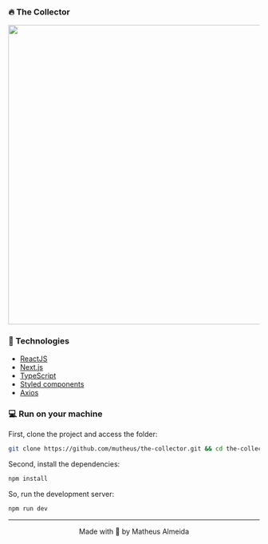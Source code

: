 ### 🔥 The Collector

<img src="https://i.ibb.co/hHyzrMf/the-collector-store-vercel-app.png" width="600px" />

### 🧰 Technologies

- [ReactJS](https://reactjs.org/)
- [Next.js](https://nextjs.org/)
- [TypeScript](https://www.typescriptlang.org/)
- [Styled components](https://styled-components.com)
- [Axios](https://axios-http.com/)
  
### 💻 Run on your machine

First, clone the project and access the folder:

```bash
git clone https://github.com/mutheus/the-collector.git && cd the-collector
```

Second, install the dependencies:
```bash
npm install
```

So, run the development server:

```bash
npm run dev
```

<hr>

<p align="center">
  Made with 💙 by Matheus Almeida
</p>
